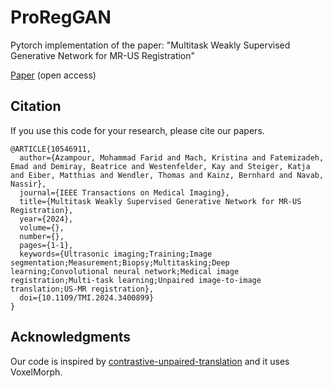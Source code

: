 

# ProRegGAN

Pytorch implementation of the paper: "Multitask Weakly Supervised Generative Network for MR-US Registration"

[Paper](https://ieeexplore.ieee.org/document/10546911) (open access)


## Citation
If you use this code for your research, please cite our papers.
```
@ARTICLE{10546911,
  author={Azampour, Mohammad Farid and Mach, Kristina and Fatemizadeh, Emad and Demiray, Beatrice and Westenfelder, Kay and Steiger, Katja and Eiber, Matthias and Wendler, Thomas and Kainz, Bernhard and Navab, Nassir},
  journal={IEEE Transactions on Medical Imaging}, 
  title={Multitask Weakly Supervised Generative Network for MR-US Registration}, 
  year={2024},
  volume={},
  number={},
  pages={1-1},
  keywords={Ultrasonic imaging;Training;Image segmentation;Measurement;Biopsy;Multitasking;Deep learning;Convolutional neural network;Medical image registration;Multi-task learning;Unpaired image-to-image translation;US-MR registration},
  doi={10.1109/TMI.2024.3400899}
}

```


## Acknowledgments
Our code is inspired by [contrastive-unpaired-translation](https://github.com/taesungp/contrastive-unpaired-translation) and it uses VoxelMorph.
